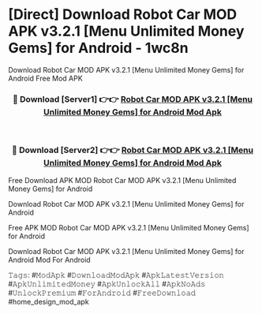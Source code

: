 # [Direct] Download Robot Car MOD APK v3.2.1 [Menu Unlimited Money Gems] for Android - 1wc8n
Download Robot Car MOD APK v3.2.1 [Menu Unlimited Money Gems] for Android Free Mod APK

<div align="center">
<h3>🔴 Download [Server1] 👉👉 <a href="https://apk-comot.site?title=Robot_Car_MOD_APK_v3.2.1_[Menu_Unlimited_Money_Gems]_for_Android">Robot Car MOD APK v3.2.1 [Menu Unlimited Money Gems] for Android Mod Apk</a></h3><br>

<h3>🔴 Download [Server2] 👉👉 <a href="https://apk-comot.site?title=Robot_Car_MOD_APK_v3.2.1_[Menu_Unlimited_Money_Gems]_for_Android">Robot Car MOD APK v3.2.1 [Menu Unlimited Money Gems] for Android Mod Apk</a></h3>
</div>


Free Download APK MOD Robot Car MOD APK v3.2.1 [Menu Unlimited Money Gems] for Android

Download Robot Car MOD APK v3.2.1 [Menu Unlimited Money Gems] for Android 

Free APK MOD Robot Car MOD APK v3.2.1 [Menu Unlimited Money Gems] for Android 

Download Robot Car MOD APK v3.2.1 [Menu Unlimited Money Gems] for Android Mod For Android

𝚃𝚊𝚐𝚜: #𝙼𝚘𝚍𝙰𝚙𝚔 #𝙳𝚘𝚠𝚗𝚕𝚘𝚊𝚍𝙼𝚘𝚍𝙰𝚙𝚔 #𝙰𝚙𝚔𝙻𝚊𝚝𝚎𝚜𝚝𝚅𝚎𝚛𝚜𝚒𝚘𝚗 #𝙰𝚙𝚔𝚄𝚗𝚕𝚒𝚖𝚒𝚝𝚎𝚍𝙼𝚘𝚗𝚎𝚢 #𝙰𝚙𝚔𝚄𝚗𝚕𝚘𝚌𝚔𝙰𝚕𝚕 #𝙰𝚙𝚔𝙽𝚘𝙰𝚍𝚜 #𝚄𝚗𝚕𝚘𝚌𝚔𝙿𝚛𝚎𝚖𝚒𝚞𝚖 #𝙵𝚘𝚛𝙰𝚗𝚍𝚛𝚘𝚒𝚍 #𝙵𝚛𝚎𝚎𝙳𝚘𝚠𝚗𝚕𝚘𝚊𝚍 #home_design_mod_apk